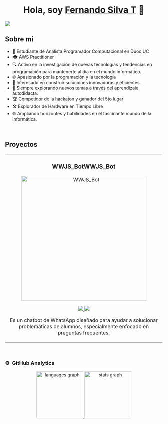 <div align="center">
<h1 align="center">Hola, soy <a href="https://fernandosilvot.github.io/">Fernando Silva T</a> 👋</h1>
</div>
<img src="https://media.licdn.com/dms/image/D4E22AQHPYbcSGM00Ng/feedshare-shrink_2048_1536/0/1702086695437?e=1707955200&v=beta&t=9Jnd4RKV4Ls7rEmSEsJNcErJ5ftWMp51a3NcRlPk8mI">


## Sobre mi

- 🚀 Estudiante de Analista Programador Computacional en Duoc UC
- 🎓 AWS Practitioner
- 🔍 Activo en la investigación de nuevas tecnologías y tendencias en programación para mantenerte al día en el mundo informático.
- 🌐 Apasionado por la programación y la tecnología
- 🔗 Interesado en construir soluciones innovadoras y eficientes.
- 🔧 Siempre explorando nuevos temas a través del aprendizaje autodidacta.
- 🏆 Competidor de la hackaton y ganador del 5to lugar
- 🛠️ Explorador de Hardware en Tiempo Libre
- 🌐 Ampliando horizontes y habilidades en el fascinante mundo de la informática.

<br>

## Proyectos
<table>
<tr>
<td width="50%">
<h3 align="center">WWJS_BotWWJS_Bot</h3>
<div align="center">
<a href="https://github.com/fernandosilvot/WWJS_Bot" target="_blank"><img src="https://i.imgur.com/wJblfF4.jpeg" width="400" alt="WWJS_Bot"></a>
<p>
<a href="https://github.com/fernandosilvot/WWJS_Bot" target="_blank">
<img src="https://img.shields.io/badge/CÓDIGO-ff9?style=for-the-badge&logo=github&logoColor=black">
</a>
<a href="https://youtu.be/X4c58ORKK64?si=Gj-zz-dT4qJyZ2t8" target="_blank">
<img src="https://img.shields.io/badge/-Youtube-green?style=for-the-badge&color=fbfc40">
</a>
</p>
<p>Es un chatbot de WhatsApp diseñado para ayudar a solucionar problemáticas de alumnos, especialmente enfocado en preguntas frecuentes.</p>
</div>
                                                                                      
</td>

</table>                                                                                 
</div>
<br>

### ⚙️ &nbsp;GitHub Analytics

<p align="center">
<a href="https://github.com/ArisGuimera">
   <img src="https://github-readme-stats.vercel.app/api/top-langs?username=fernandosilvot&locale=es&hide_title=false&layout=compact&card_width=320&langs_count=5&theme=dracula&hide_border=false" height="150" alt="languages graph"  />
  <img src="https://github-readme-stats.vercel.app/api?username=fernandosilvot&hide_title=false&hide_rank=false&show_icons=true&include_all_commits=true&count_private=true&disable_animations=false&theme=dracula&locale=es&hide_border=false" height="150" alt="stats graph"  />
</a>
</p>
